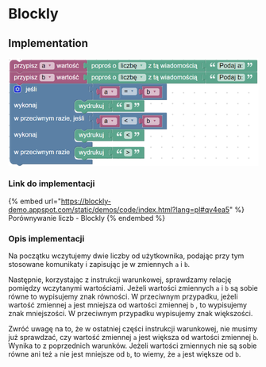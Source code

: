 # Blockly

## Implementation

![Porównywanie liczb - Blockly](<../../../.gitbook/assets/image (9).png>)

### Link do implementacji

{% embed url="https://blockly-demo.appspot.com/static/demos/code/index.html?lang=pl#qv4ea5" %}
Porównywanie liczb - Blockly
{% endembed %}

### Opis implementacji

Na początku wczytujemy dwie liczby od użytkownika, podając przy tym stosowane komunikaty i zapisując je w zmiennych `a` i `b`.

Następnie, korzystając z instrukcji warunkowej, sprawdzamy relację pomiędzy wczytanymi wartościami. Jeżeli wartości zmiennych `a` i `b` są sobie równe to wypisujemy znak równości. W przeciwnym przypadku, jeżeli wartość zmiennej `a` jest mniejsza od wartości zmiennej `b` , to wypisujemy znak mniejszości. W przeciwnym przypadku wypisujemy znak większości.

Zwróć uwagę na to, że w ostatniej części instrukcji warunkowej, nie musimy już sprawdzać, czy wartość zmiennej `a` jest większa od wartości zmiennej `b`. Wynika to z poprzednich warunków. Jeżeli wartości zmiennych nie są sobie równe ani też `a` nie jest mniejsze od `b`, to wiemy, że `a` jest większe od `b`.

